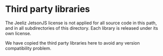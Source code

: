 # Third party libraries 

The Jeeliz JetsonJS license is not applied for all source code in this path, and in all subdirectories of this directory.
Each library is released under its own license.

We have copied the third party libraries here to avoid any version compatibility problem.